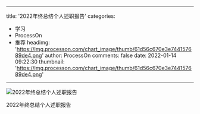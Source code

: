 
---
title: '2022年终总结个人述职报告'
categories: 
 - 学习
 - ProcessOn
 - 推荐
headimg: 'https://img.processon.com/chart_image/thumb/61d56c670e3e744157689de4.png'
author: ProcessOn
comments: false
date: 2022-01-14 09:22:30
thumbnail: 'https://img.processon.com/chart_image/thumb/61d56c670e3e744157689de4.png'
---

<div>   
<img class="thumb" alt="2022年终总结个人述职报告" src="https://img.processon.com/chart_image/thumb/61d56c670e3e744157689de4.png" referrerpolicy="no-referrer">
<p>2022年终总结个人述职报告</p>  
</div>
            